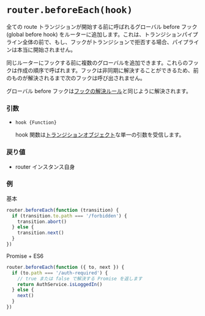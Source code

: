 # `router.beforeEach(hook)`

全ての route トランジションが開始する前に呼ばれるグローバル before フック (global before hook) をルーターに追加します。これは、トランジションパイプライン全体の前で、もし、フックがトランジションで拒否する場合、パイプラインは本当に開始されません。

同じルーターにフックする前に複数のグローバルを追加できます。これらのフックは作成の順序で呼ばれます。フックは非同期に解決することができるため、前のものが解決されるまで次のフックは呼び出されません。

グローバル before フックは[フックの解決ルール](../pipeline/hooks.html#フックの解決ルール)と同じように解決されます。

### 引数

- `hook {Function}`

  hook 関数は[トランジションオブジェクト](../pipeline/hooks.html#トランジションオブジェクト)な単一の引数を受信します。

### 戻り値

- router インスタンス自身

### 例

基本

``` js
router.beforeEach(function (transition) {
  if (transition.to.path === '/forbidden') {
    transition.abort()
  } else {
    transition.next()
  }
})
```

Promise + ES6

``` js
router.beforeEach(function ({ to, next }) {
  if (to.path === '/auth-required') {
    // true または false で解決する Promise を返します
    return AuthService.isLoggedIn()
  } else {
    next()
  }
})
```
